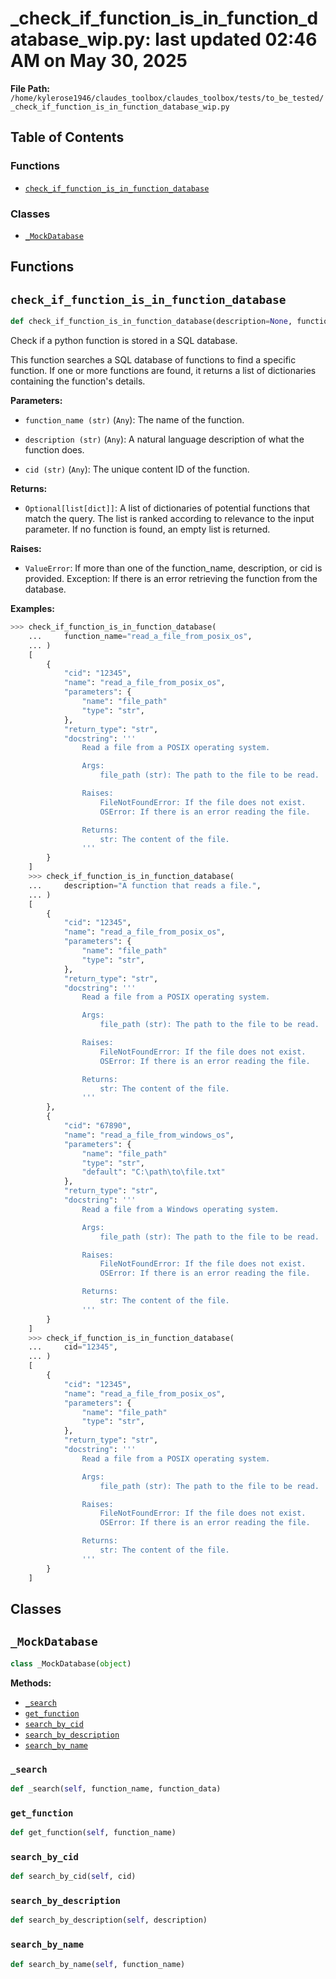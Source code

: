 # _check_if_function_is_in_function_database_wip.py: last updated 02:46 AM on May 30, 2025

**File Path:** `/home/kylerose1946/claudes_toolbox/claudes_toolbox/tests/to_be_tested/_check_if_function_is_in_function_database_wip.py`

## Table of Contents

### Functions

- [`check_if_function_is_in_function_database`](#check_if_function_is_in_function_database)

### Classes

- [`_MockDatabase`](#_mockdatabase)

## Functions

## `check_if_function_is_in_function_database`

```python
def check_if_function_is_in_function_database(description=None, function_name=None, cid=None)
```

Check if a python function is stored in a SQL database.

This function searches a SQL database of functions to find a specific function.
If one or more functions are found, it returns a list of dictionaries containing the function's details.

**Parameters:**

- `function_name (str)` (`Any`): The name of the function.

- `description (str)` (`Any`): A natural language description of what the function does.

- `cid (str)` (`Any`): The unique content ID of the function.

**Returns:**

- `Optional[list[dict]]`: A list of dictionaries of potential functions that match the query.
    The list is ranked according to relevance to the input parameter.
    If no function is found, an empty list is returned.

**Raises:**

- `ValueError`: If more than one of the function_name, description, or cid is provided.
Exception: If there is an error retrieving the function from the database.

**Examples:**

```python
>>> check_if_function_is_in_function_database(
    ...     function_name="read_a_file_from_posix_os",
    ... )
    [
        {
            "cid": "12345",
            "name": "read_a_file_from_posix_os",
            "parameters": {
                "name": "file_path"
                "type": "str",
            },
            "return_type": "str",
            "docstring": '''
                Read a file from a POSIX operating system.

                Args:
                    file_path (str): The path to the file to be read.

                Raises:
                    FileNotFoundError: If the file does not exist.
                    OSError: If there is an error reading the file.

                Returns:
                    str: The content of the file.
                '''
        }
    ]
    >>> check_if_function_is_in_function_database(
    ...     description="A function that reads a file.",
    ... )
    [
        {
            "cid": "12345",
            "name": "read_a_file_from_posix_os",
            "parameters": {
                "name": "file_path"
                "type": "str",
            },
            "return_type": "str",
            "docstring": '''
                Read a file from a POSIX operating system.

                Args:
                    file_path (str): The path to the file to be read.

                Raises:
                    FileNotFoundError: If the file does not exist.
                    OSError: If there is an error reading the file.

                Returns:
                    str: The content of the file.
                '''
        }, 
        {
            "cid": "67890",
            "name": "read_a_file_from_windows_os",
            "parameters": {
                "name": "file_path"
                "type": "str",
                "default": "C:\path\to\file.txt"
            },
            "return_type": "str",
            "docstring": '''
                Read a file from a Windows operating system.

                Args:
                    file_path (str): The path to the file to be read.

                Raises:
                    FileNotFoundError: If the file does not exist.
                    OSError: If there is an error reading the file.

                Returns:
                    str: The content of the file.
                '''
        }
    ]
    >>> check_if_function_is_in_function_database(
    ...     cid="12345",
    ... )
    [
        {
            "cid": "12345",
            "name": "read_a_file_from_posix_os",
            "parameters": {
                "name": "file_path"
                "type": "str",
            },
            "return_type": "str",
            "docstring": '''
                Read a file from a POSIX operating system.

                Args:
                    file_path (str): The path to the file to be read.

                Raises:
                    FileNotFoundError: If the file does not exist.
                    OSError: If there is an error reading the file.

                Returns:
                    str: The content of the file.
                '''
        }
    ]
```

## Classes

## `_MockDatabase`

```python
class _MockDatabase(object)
```

**Methods:**

- [`_search`](#_search)
- [`get_function`](#get_function)
- [`search_by_cid`](#search_by_cid)
- [`search_by_description`](#search_by_description)
- [`search_by_name`](#search_by_name)

### `_search`

```python
def _search(self, function_name, function_data)
```

### `get_function`

```python
def get_function(self, function_name)
```

### `search_by_cid`

```python
def search_by_cid(self, cid)
```

### `search_by_description`

```python
def search_by_description(self, description)
```

### `search_by_name`

```python
def search_by_name(self, function_name)
```
